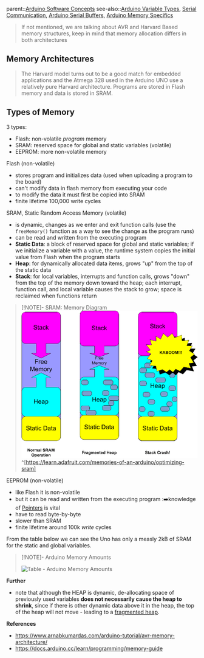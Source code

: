 parent::[Arduino Software Concepts](Arduino%20Software%20Concepts.md)
see-also::[Arduino Variable Types](Arduino%20Variable%20Types.md), [Serial Communication](Serial%20Communication.md), [Arduino Serial Buffers](Arduino%20Serial%20Buffers.md), [Arduino Memory Specifics](Arduino%20Memory%20Specifics.md)

> If not mentioned, we are talking about AVR and Harvard Based memory structures, keep in mind that memory allocation differs in both architectures

## Memory Architectures

> The Harvard model turns out to be a good match for embedded applications and the Atmega 328 used in the Arduino UNO use a relatively pure Harvard architecture. Programs are stored in Flash memory and data is stored in SRAM.

## Types of Memory

3 types:
- Flash: non-volatile _program_ memory
- SRAM: reserved space for global and static variables (volatile)
- EEPROM: more non-volatile memory

Flash (non-volatile)
- stores program and initializes data (used when uploading a program to the board)
- can't modify data in flash memory from executing your code
- to modify the data it must first be copied into SRAM
- finite lifetime 100,000 write cycles

SRAM, Static Random Access Memory (volatile)
- is dynamic, changes as we enter and exit function calls (use the `freeMemory()` function as a way to see the change as the program runs)
- can be read and written from the executing program
- **Static Data**: a block of reserved space for global and static variables; if we initialize a variable with a value, the runtime system copies the initial value from Flash when the program starts
- **Heap**: for dynamically allocated data items, grows "up" from the top of the static data
- **Stack**: for local variables, interrupts and function calls, grows "down" from the top of the memory down toward the heap; each interrupt, function call, and local variable causes the stack to grow; space is reclaimed when functions return

> [!NOTE]- SRAM: Memory Diagram
> ![](Personal%20Folders/that_marouk_ish/attachments/Pasted%20image%2020221019124618.png) ^[https://learn.adafruit.com/memories-of-an-arduino/optimizing-sram]

EEPROM (non-volatile)
- like Flash it is non-volatile
- but it can be read and written from the executing program  :➡️knowledge of [Pointers](Pointers.md) is vital
- have to read byte-by-byte
- slower than SRAM
- finite lifetime around 100k _write_ cycles

From the table below we can see the Uno has only a measly 2kB of SRAM for the static and global variables.

> [!NOTE]- Arduino Memory Amounts
> 
> ![Table - Arduino Memory Amounts](Table%20-%20Arduino%20Memory%20Amounts)


**Further**
- note that although the HEAP is dynamic, de-allocating space of previously used variables **does not necessarily cause the heap to shrink**, since if there is other dynamic data above it in the heap, the top of the heap will not move - leading to a [fragmented heap](fragmented%20heap.md). 


**References**
- https://www.arnabkumardas.com/arduino-tutorial/avr-memory-architecture/
- https://docs.arduino.cc/learn/programming/memory-guide

